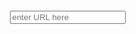 <style>
    html,body{
    height:100%;
    margin:0;
    padding:0
    }
    body{
    display:flex;
    flex-direction:column;
    justify-content:center;
    align-items:center;
    }
    iframe{
    display:none;
    border:none;
    height:100%;
    width:100%;
</style>
<input type="url" placeholder="enter URL here" />
<iframe></iframe>
<script>
    const input = document.querySelector("input");
    const iframe = document.querySelector("iframe");
    input.addEventListener("keydown", (e) => {
        if (e.key === "Enter") {
            iframe.style.display = "flex";
            iframe.src = input.value;
            input.style.display = "none";
            document.documentElement.requestFullscreen();
        }
    });
</script>
